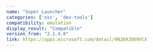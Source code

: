 ```yaml
---
name: "Super Launcher"
categories: ['oss', 'dev-tools']
compatibility: emulation
display_result: "Compatible"
version_from: "2.1.4.0"
link: https://apps.microsoft.com/detail/9N269JD69VCX
---
```

